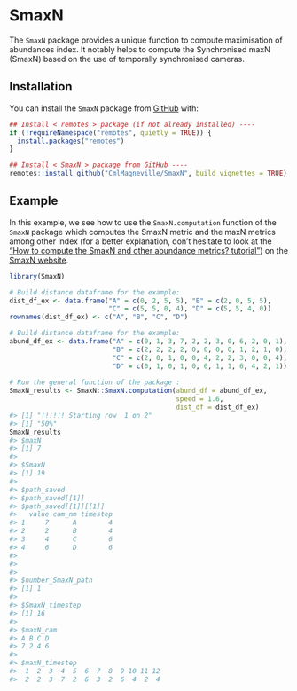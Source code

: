 
<!-- README.md is generated from README.Rmd. Please edit that file -->

# SmaxN

The `SmaxN` package provides a unique function to compute maximisation
of abundances index. It notably helps to compute the Synchronised maxN
(SmaxN) based on the use of temporally synchronised cameras.

## Installation

You can install the `SmaxN` package from [GitHub](https://github.com/)
with:

``` r
## Install < remotes > package (if not already installed) ----
if (!requireNamespace("remotes", quietly = TRUE)) {
  install.packages("remotes")
}

## Install < SmaxN > package from GitHub ----
remotes::install_github("CmlMagneville/SmaxN", build_vignettes = TRUE)
```

## Example

In this example, we see how to use the `SmaxN.computation` function of
the `SmaxN` package which computes the SmaxN metric and the maxN metrics
among other index (for a better explanation, don’t hesitate to look at
the [“How to compute the SmaxN and other abundance metrics?
tutorial”]()) on the [SmaxN
website](https://cmlmagneville.github.io/SmaxN/).

``` r
library(SmaxN)

# Build distance dataframe for the example:
dist_df_ex <- data.frame("A" = c(0, 2, 5, 5), "B" = c(2, 0, 5, 5), 
                         "C" = c(5, 5, 0, 4), "D" = c(5, 5, 4, 0))
rownames(dist_df_ex) <- c("A", "B", "C", "D")

# Build distance dataframe for the example:
abund_df_ex <- data.frame("A" = c(0, 1, 3, 7, 2, 2, 3, 0, 6, 2, 0, 1), 
                          "B" = c(2, 2, 2, 2, 0, 0, 0, 0, 1, 2, 1, 0), 
                          "C" = c(2, 0, 1, 0, 0, 4, 2, 2, 3, 0, 0, 4), 
                          "D" = c(0, 1, 0, 1, 0, 6, 1, 1, 6, 4, 2, 1))
 
# Run the general function of the package :
SmaxN_results <- SmaxN::SmaxN.computation(abund_df = abund_df_ex, 
                                          speed = 1.6, 
                                          dist_df = dist_df_ex)
#> [1] "!!!!!! Starting row  1 on 2"
#> [1] "50%"
SmaxN_results
#> $maxN
#> [1] 7
#> 
#> $SmaxN
#> [1] 19
#> 
#> $path_saved
#> $path_saved[[1]]
#> $path_saved[[1]][[1]]
#>   value cam_nm timestep
#> 1     7      A        4
#> 2     2      B        4
#> 3     4      C        6
#> 4     6      D        6
#> 
#> 
#> 
#> $number_SmaxN_path
#> [1] 1
#> 
#> $SmaxN_timestep
#> [1] 16
#> 
#> $maxN_cam
#> A B C D 
#> 7 2 4 6 
#> 
#> $maxN_timestep
#>  1  2  3  4  5  6  7  8  9 10 11 12 
#>  2  2  3  7  2  6  3  2  6  4  2  4
```
